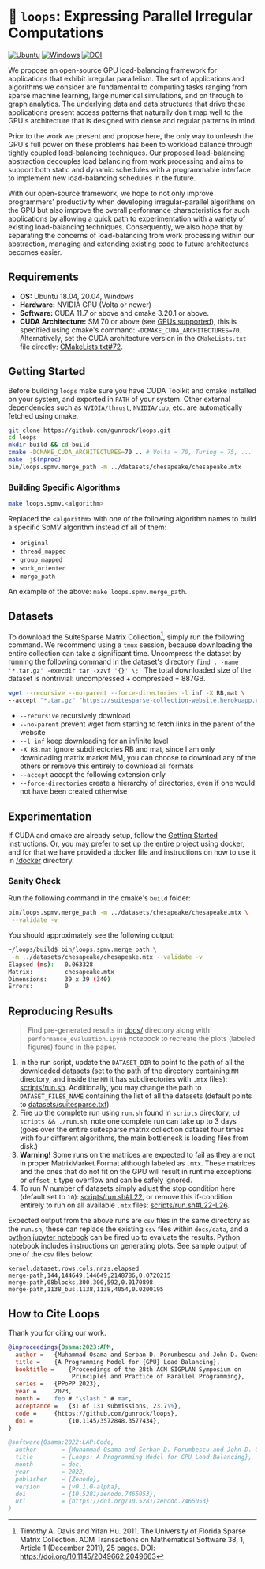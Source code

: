# 🐧 `loops`: Expressing Parallel Irregular Computations

[![Ubuntu](https://github.com/gunrock/loops/actions/workflows/ubuntu.yml/badge.svg)](https://github.com/gunrock/loops/actions/workflows/ubuntu.yml) [![Windows](https://github.com/gunrock/loops/actions/workflows/windows.yml/badge.svg)](https://github.com/gunrock/loops/actions/workflows/windows.yml) [![DOI](https://zenodo.org/badge/DOI/10.5281/zenodo.7465053.svg)](https://doi.org/10.5281/zenodo.7465053)

We propose an open-source GPU load-balancing framework for applications that exhibit irregular parallelism. The set of applications and algorithms we consider are fundamental to computing tasks ranging from sparse machine learning, large numerical simulations, and on through to graph analytics. The underlying data and data structures that drive these applications present access patterns that naturally don't map well to the GPU's architecture that is designed with dense and regular patterns in mind. 

Prior to the work we present and propose here, the only way to unleash the GPU's full power on these problems has been to workload balance through tightly coupled load-balancing techniques. Our proposed load-balancing abstraction decouples load balancing from work processing and aims to support both static and dynamic schedules with a programmable interface to implement new load-balancing schedules in the future. 

With our open-source framework, we hope to not only improve programmers' productivity when developing irregular-parallel algorithms on the GPU but also improve the overall performance characteristics for such applications by allowing a quick path to experimentation with a variety of existing load-balancing techniques. Consequently, we also hope that by separating the concerns of load-balancing from work processing within our abstraction, managing and extending existing code to future architectures becomes easier.

## Requirements
- **OS:** Ubuntu 18.04, 20.04, Windows
- **Hardware:** NVIDIA GPU (Volta or newer)
- **Software:** CUDA 11.7 or above and cmake 3.20.1 or above.
- **CUDA Architecture:** SM 70 or above (see [GPUs supported](https://en.wikipedia.org/wiki/CUDA#GPUs_supported)), this is specified using cmake's command: `-DCMAKE_CUDA_ARCHITECTURES=70`. Alternatively, set the CUDA architecture version in the `CMakeLists.txt` file directly: [CMakeLists.txt#72](https://github.com/gunrock/loops/blob/main/CMakeLists.txt#L72).

## Getting Started
Before building `loops` make sure you have CUDA Toolkit and cmake installed on your system, and exported in `PATH` of your system. Other external dependencies such as `NVIDIA/thrust`, `NVIDIA/cub`, etc. are automatically fetched using cmake.

```bash
git clone https://github.com/gunrock/loops.git
cd loops
mkdir build && cd build
cmake -DCMAKE_CUDA_ARCHITECTURES=70 .. # Volta = 70, Turing = 75, ...
make -j$(nproc)
bin/loops.spmv.merge_path -m ../datasets/chesapeake/chesapeake.mtx
```

### Building Specific Algorithms

```bash
make loops.spmv.<algorithm>
```
Replaced the `<algorithm>` with one of the following algorithm names to build a specific SpMV algorithm instead of all of them:
- `original`
- `thread_mapped`
- `group_mapped`
- `work_oriented`
- `merge_path`

An example of the above: `make loops.spmv.merge_path`.

## Datasets

To download the SuiteSparse Matrix Collection[^1], simply run the following command. We recommend using a `tmux` session, because downloading the entire collection can take a significant time. Uncompress the dataset by running the following command in the dataset's directory `find . -name '*.tar.gz' -execdir tar -xzvf '{}' \;
` The total downloaded size of the dataset is nontrivial: uncompressed + compressed = 887GB.
```bash
wget --recursive --no-parent --force-directories -l inf -X RB,mat \ 
--accept "*.tar.gz" "https://suitesparse-collection-website.herokuapp.com/"
```

- `--recursive` recursively download
- `--no-parent` prevent wget from starting to fetch links in the parent of the website
- `--l inf` keep downloading for an infinite level
- `-X RB,mat` ignore subdirectories RB and mat, since I am only downloading matrix market MM, you can choose to download any of the others or remove this entirely to download all formats
- `--accept` accept the following extension only
- `--force-directories` create a hierarchy of directories, even if one would not have been created otherwise

[^1]: Timothy A. Davis and Yifan Hu. 2011. The University of Florida Sparse Matrix Collection. ACM Transactions on Mathematical Software 38, 1, Article 1 (December 2011), 25 pages. DOI: https://doi.org/10.1145/2049662.2049663

## Experimentation
If CUDA and cmake are already setup, follow the [Getting Started](#getting-started) instructions. Or, you may prefer to set up the entire project using docker, and for that we have provided a docker file and instructions on how to use it in [/docker](https://github.com/gunrock/loops/tree/main/docker) directory.

### Sanity Check
Run the following command in the cmake's `build` folder:
```bash
bin/loops.spmv.merge_path -m ../datasets/chesapeake/chesapeake.mtx \
 --validate -v
```
You should approximately see the following output:
```bash
~/loops/build$ bin/loops.spmv.merge_path \
 -m ../datasets/chesapeake/chesapeake.mtx --validate -v
Elapsed (ms):   0.063328
Matrix:         chesapeake.mtx
Dimensions:     39 x 39 (340)
Errors:         0
```
## Reproducing Results
> Find pre-generated results in [docs/](https://github.com/gunrock/loops/blob/main/docs/) directory along with `performance_evaluation.ipynb` notebook to recreate the plots (labeled figures) found in the paper.

1. In the run script, update the `DATASET_DIR` to point to the path of all the downloaded datasets (set to the path of the directory containing `MM` directory, and inside the `MM` it has subdirectories with `.mtx` files): [scripts/run.sh](https://github.com/gunrock/loops/blob/main/scripts/run.sh). Additionally, you may change the path to `DATASET_FILES_NAME` containing the list of all the datasets (default points to [datasets/suitesparse.txt](https://github.com/gunrock/loops/blob/main/datasets/suitesparse.txt)).
2. Fire up the complete run using `run.sh` found in `scripts` directory, `cd scripts && ./run.sh`, note one complete run can take up to 3 days (goes over the entire suitesparse matrix collection dataset four times with four different algorithms, the main bottleneck is loading files from disk.)
3. **Warning!** Some runs on the matrices are expected to fail as they are not in proper MatrixMarket Format although labeled as `.mtx`. These matrices and the ones that do not fit on the GPU will result in runtime exceptions or `offset_t` type overflow and can be safely ignored.
4. To run *N* number of datasets simply adjust the stop condition here (default set to `10`): [scripts/run.sh#L22](https://github.com/gunrock/loops/blob/main/scripts/run.sh#L22), or remove this if-condition entirely to run on all available `.mtx` files: [scripts/run.sh#L22-L26](https://github.com/gunrock/loops/blob/main/scripts/run.sh#L22-L26).

Expected output from the above runs are `csv` files in the same directory as the `run.sh`, these can replace the existing `csv` files within `docs/data`, and a [python jupyter notebook](https://jupyter.org/install) can be fired up to evaluate the results. Python notebook includes instructions on generating plots. See sample output of one of the `csv` files below:

```csv
kernel,dataset,rows,cols,nnzs,elapsed
merge-path,144,144649,144649,2148786,0.0720215
merge-path,08blocks,300,300,592,0.0170898
merge-path,1138_bus,1138,1138,4054,0.0200195
```

## How to Cite Loops
Thank you for citing our work.

```bibtex
@inproceedings{Osama:2023:APM,
  author =	 {Muhammad Osama and Serban D. Porumbescu and John D. Owens},
  title =	 {A Programming Model for {GPU} Load Balancing},
  booktitle =	 {Proceedings of the 28th ACM SIGPLAN Symposium on
                  Principles and Practice of Parallel Programming},
  series =	 {PPoPP 2023},
  year =	 2023,
  month =	 feb # "\slash " # mar,
  acceptance =	 {31 of 131 submissions, 23.7\%},
  code =	 {https://github.com/gunrock/loops},
  doi =          {10.1145/3572848.3577434},
}
```

```bibtex
@software{Osama:2022:LAP:Code,
  author       = {Muhammad Osama and Serban D. Porumbescu and John D. Owens},
  title        = {Loops: A Programming Model for GPU Load Balancing},
  month        = dec,
  year         = 2022,
  publisher    = {Zenodo},
  version      = {v0.1.0-alpha},
  doi          = {10.5281/zenodo.7465053},
  url          = {https://doi.org/10.5281/zenodo.7465053}
}
```

